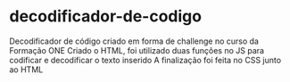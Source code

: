 # decodificador-de-codigo
Decodificador de código criado em forma de challenge no curso da Formação ONE 
Criado o HTML, foi utilizado duas funções no JS para codificar e decodificar o texto inserido
A finalização foi feita no CSS junto ao HTML
